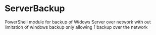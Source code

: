 # ServerBackup
PowerShell module for backup of Widows Server over network with out limitation of windows backup only allowing 1 backup  over the network
